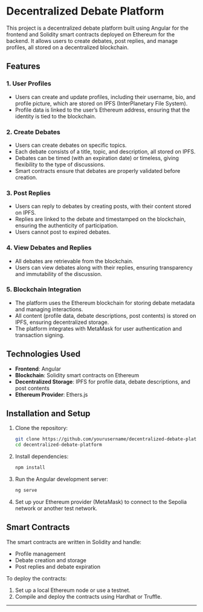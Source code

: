 # Decentralized Debate Platform

This project is a decentralized debate platform built using Angular for the frontend and Solidity smart contracts deployed on Ethereum for the backend. It allows users to create debates, post replies, and manage profiles, all stored on a decentralized blockchain.

## Features

### 1. **User Profiles**
- Users can create and update profiles, including their username, bio, and profile picture, which are stored on IPFS (InterPlanetary File System).
- Profile data is linked to the user’s Ethereum address, ensuring that the identity is tied to the blockchain.

### 2. **Create Debates**
- Users can create debates on specific topics.
- Each debate consists of a title, topic, and description, all stored on IPFS.
- Debates can be timed (with an expiration date) or timeless, giving flexibility to the type of discussions.
- Smart contracts ensure that debates are properly validated before creation.

### 3. **Post Replies**
- Users can reply to debates by creating posts, with their content stored on IPFS.
- Replies are linked to the debate and timestamped on the blockchain, ensuring the authenticity of participation.
- Users cannot post to expired debates.

### 4. **View Debates and Replies**
- All debates are retrievable from the blockchain.
- Users can view debates along with their replies, ensuring transparency and immutability of the discussion.

### 5. **Blockchain Integration**
- The platform uses the Ethereum blockchain for storing debate metadata and managing interactions.
- All content (profile data, debate descriptions, post contents) is stored on IPFS, ensuring decentralized storage.
- The platform integrates with MetaMask for user authentication and transaction signing.

## Technologies Used
- **Frontend**: Angular
- **Blockchain**: Solidity smart contracts on Ethereum
- **Decentralized Storage**: IPFS for profile data, debate descriptions, and post contents
- **Ethereum Provider**: Ethers.js

## Installation and Setup

1. Clone the repository:
    ```bash
    git clone https://github.com/yourusername/decentralized-debate-platform.git
    cd decentralized-debate-platform
    ```

2. Install dependencies:
    ```bash
    npm install
    ```

3. Run the Angular development server:
    ```bash
    ng serve
    ```

4. Set up your Ethereum provider (MetaMask) to connect to the Sepolia network or another test network.

## Smart Contracts

The smart contracts are written in Solidity and handle:
- Profile management
- Debate creation and storage
- Post replies and debate expiration

To deploy the contracts:
1. Set up a local Ethereum node or use a testnet.
2. Compile and deploy the contracts using Hardhat or Truffle.

---

